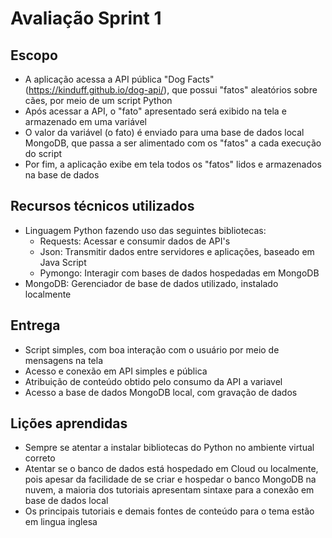 # Avaliação Sprint 1

## Escopo
- A aplicação acessa a API pública "Dog Facts" (https://kinduff.github.io/dog-api/), que possui "fatos" aleatórios sobre cães, por meio de um script Python
- Após acessar a API, o "fato" apresentado será exibido na tela e armazenado em uma variável
- O valor da variável (o fato) é enviado para uma base de dados local MongoDB, que passa a ser alimentado com os "fatos" a cada execução do script
- Por fim, a aplicação exibe em tela todos os "fatos" lidos e armazenados na base de dados

## Recursos técnicos utilizados
- Linguagem Python fazendo uso das seguintes bibliotecas:
  - Requests: Acessar e consumir dados de API's
  - Json: Transmitir dados entre servidores e aplicações, baseado em Java Script
  - Pymongo: Interagir com bases de dados hospedadas em MongoDB
- MongoDB: Gerenciador de base de dados utilizado, instalado localmente

## Entrega
- Script simples, com boa interação com o usuário por meio de mensagens na tela
- Acesso e conexão em API simples e pública
- Atribuição de conteúdo obtido pelo consumo da API a variavel
- Acesso a base de dados MongoDB local, com gravação de dados

## Lições aprendidas
- Sempre se atentar a instalar bibliotecas do Python no ambiente virtual correto
- Atentar se o banco de dados está hospedado em Cloud ou localmente, pois apesar da facilidade de se criar e hospedar o banco MongoDB na nuvem, a maioria dos tutoriais apresentam sintaxe para a conexão em base de dados local
- Os principais tutoriais e demais fontes de conteúdo para o tema estão em lingua inglesa


